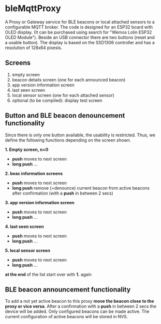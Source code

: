 # bleMqttProxy

A Proxy or Gateway service for BLE beacons or local attached sensors to a configurable MQTT broker. The code is designed for an ESP32 board with OLED display. (It can be purchased using search for "Wemos Lolin ESP32 OLED Module"). Beside an USB connector there are two buttons (reset and a usable button). The display is based on the SSD1306 controller and has a resolution of 128x64 pixesls.


## Screens

1. empty screen
2. beacon details screen (one for each announced beacon)
3. app version information screen
4. last seen screen
5. local sensor screen (one for each attached sensor)
6. optional (to be compiled): display test screen

## Button and BLE beacon denouncement functionality

Since there is only one button available, the usability is restricted. Thus, we define the following functions depending on the screen shown.

**1. Empty screen, n=0**
- **push** moves to next screen
- **long push** ...

**2. beac information screens**

- **push** moves to next screen
- **long push** remove (=denounce) current beacon from active beacons after confirmation (with a **push** in between 2 secs)

**3. app version information screen**
- **push** moves to next screen
- **long push** ...

**4. last seen screen**
- **push** moves to next screen
- **long push** ...

**5. local sensor screen**
- **push** moves to next screen
- **long push** ...

**at the end** of the list start over with **1.** again


## BLE beacon announcement functionality

To add a not yet active beacon to this proxy **move the beacon close to the proxy or vice versa**.
After a confirmation with a **push** in between 2 secs the device will be added. Only configured beacons can be made active.
The current configuration of active beacons will be stored in NVS.
